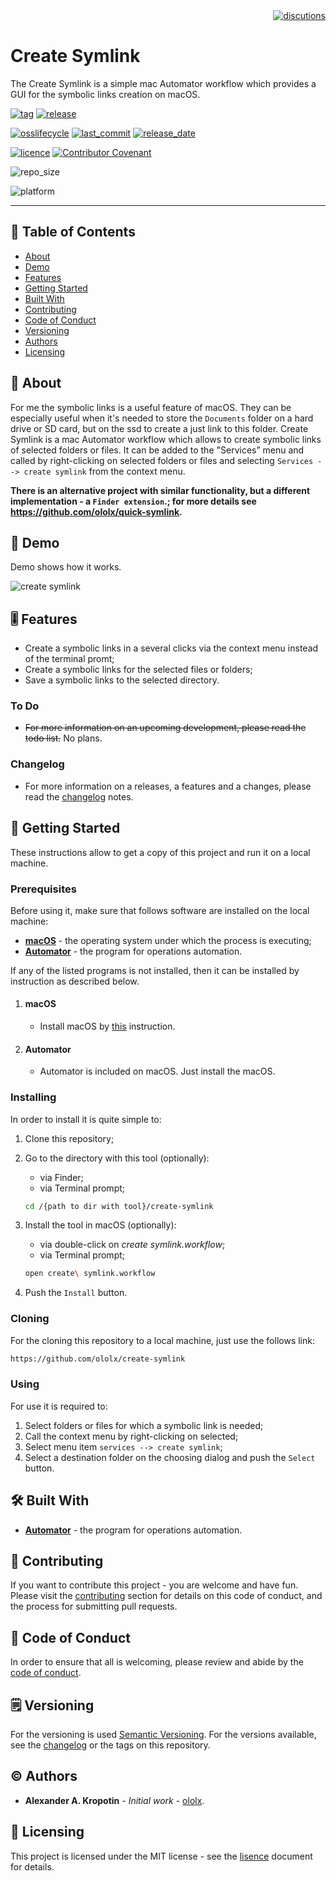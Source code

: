 <div align="right">
  <a href="https://github.com/ololx/create-symlink/discussions" target="_blank">
		<img src="https://img.shields.io/github/discussions/ololx/create-symlink?label=welcome%20to%20discussions&logo=github&style=social" alt="discutions"/>
	</a>
</div>

# Create Symlink

The Create Symlink is a simple mac Automator workflow which provides a GUI for the symbolic links creation on macOS.

[![tag](https://img.shields.io/github/v/tag/ololx/create-symlink?style=flat&include_prereleases&logo=github)](https://github.com/ololx/create-symlink/tags) [![release](https://img.shields.io/github/v/release/ololx/create-symlink?style=flat&include_prereleases&logo=github)](https://github.com/ololx/create-symlink/releases)

[![osslifecycle](https://img.shields.io/osslifecycle/ololx/create-symlink?style=flat)](OSSMETADATA) [![last_commit](https://img.shields.io/github/last-commit/ololx/create-symlink?style=flat&logo=github)](https://github.com/ololx/create-symlink/commits) [![release_date](https://img.shields.io/github/release-date/ololx/create-symlink?style=flat&logo=github)](https://github.com/ololx/create-symlink/releases)

[![licence](https://img.shields.io/github/license/ololx/create-symlink?style=flat)](LICENCE) [![Contributor Covenant](https://img.shields.io/badge/Contributor%20Covenant-2.1-4baaaa.svg?style=flat)](CODE_OF_CONDUCT.md)

![repo_size](https://img.shields.io/github/repo-size/ololx/create-symlink?style=flat&logo=github)

![platform](https://img.shields.io/badge/platform-OS_X_10.10+-important?style=flat)

---

## 📇 Table of Contents

- [About](#about)
- [Demo](#demo)
- [Features](#feature)
- [Getting Started](#getting-started)
- [Built With](#built-with)
- [Contributing](#contributing)
- [Code of Conduct](#code-of-conduct)
- [Versioning](#versioning)
- [Authors](#authors)
- [Licensing](#licensing)

##  📖 About

For me the symbolic links is a useful feature of macOS. They can be especially useful when it's needed to store the `Documents` folder on a hard drive or SD card, but on the ssd to create a just link to this folder.
Create Symlink is a mac Automator workflow which allows to create symbolic links of selected folders or files. It can be added to the "Services” menu and called by right-clicking on selected folders or files and selecting `Services --> create symlink` from the context menu.

**There is an alternative project with similar functionality, but a different implementation - a `Finder extension`.; for more details see https://github.com/ololx/quick-symlink.**

## 📸 Demo

Demo shows how it works.

![create symlink](resources/demo/demo-create-symlink.gif)

## 🎚 Features

- Create a symbolic links in a several clicks via the context menu instead of the terminal promt;
- Create a symbolic links for the selected files or folders;
- Save a symbolic links to the selected directory.

### To Do

- ~~For more information on an upcoming development, please read the todo list.~~ No plans.

### Changelog

- For more information on a releases, a features and a changes, please read the [changelog](CHANGELOG.md) notes.

## 🚦 Getting Started

These instructions allow to get a copy of this project and run it on a local machine.

### Prerequisites

Before using it, make sure that follows software are installed on the local machine:

- **[macOS](https://www.apple.com/ru/macos/what-is/)** - the operating system under which the process is executing;
- **[Automator](https://support.apple.com/guide/automator/welcome/mac)** - the program for operations automation.

If any of the listed programs is not installed, then it can be installed by instruction as described below.

1. #### macOS
    - Install macOS by [this](https://support.apple.com/ht201372) instruction.

2. #### Automator

    - Automator is included on macOS. Just install the macOS.

### Installing

In order to install it is quite simple to:

1. Clone this repository;

2. Go to the directory with this tool (optionally):

   - via Finder;
   - via Terminal prompt; 

   ```bash
   cd /{path to dir with tool}/create-symlink
   ```

3. Install the tool in macOS (optionally):

   - via double-click on _create symlink.workflow_;
   - via Terminal prompt;

   ```bash
   open create\ symlink.workflow
   ```
4. Push the `Install` button.

### Cloning

For the cloning this repository to a local machine, just use the follows link:

```bash
https://github.com/ololx/create-symlink
```

### Using

For use it is required to:

1. Select folders or files for which a symbolic link is needed;
2. Call the context menu by right-clicking on selected;
3. Select menu item `services --> create symlink`;
4. Select a destination folder on the choosing dialog and push the `Select` button.

## 🛠 Built With

- **[Automator](https://support.apple.com/guide/automator/welcome/mac)** - the program for operations automation.

## 🎉 Contributing

If you want to contribute this project - you are welcome and have fun.
Please visit the [contributing](CONTRIBUTING.md) section for details on this code of conduct, and the process for submitting pull requests.

## 📝 Code of Conduct

In order to ensure that all is welcoming, please review and abide by the [code of conduct](CODE_OF_CONDUCT.md).

## 🗒 Versioning

For the versioning is used [Semantic Versioning](http://semver.org/). For the versions available, see the [changelog](CHANGELOG.md) or the tags on this repository.

## ©️ Authors

* **Alexander A. Kropotin** - *Initial work* - [ololx](https://github.com/ololx).

## 🔏 Licensing

This project is licensed under the MIT license - see the [lisence](LICENSE) document for details.
